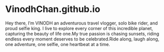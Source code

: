 # VinodhChan.github.io
Hey there, I’m VINODH an adventurous travel vlogger, solo bike rider, and proud selfie king. I live to explore every corner of this incredible planet, capturing the beauty of life one.My true passion is chasing sunsets, riding endless every moment deserves to be celebrated.Ride along, laugh along, one adventure, one selfie, one heartbeat at a time.
